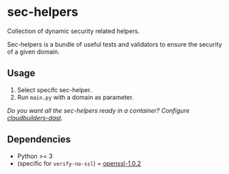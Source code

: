 # sec-helpers
Collection of dynamic security related helpers.

Sec-helpers is a bundle of useful tests and validators to ensure the security of a given domain.

## Usage
1. Select specifc sec-helper.
2. Run `main.py` with a domain as parameter.

_Do you want all the sec-helpers ready in a container? Configure [cloudbuilders-dast](https://github.com/vwt-digital/cloudbuilder-dast)._

## Dependencies
* Python >= 3
* (specific for `verify-no-ssl`) = [openssl-1.0.2](https://www.openssl.org/source/old/1.0.2/openssl-1.0.2k.tar.gz)

